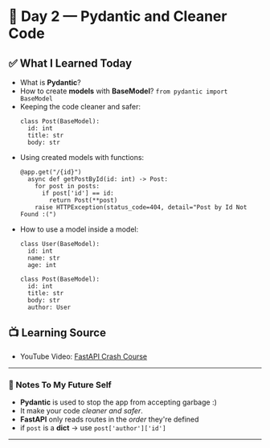 # 📅 Day 2 — Pydantic and Cleaner Code

## ✅ What I Learned Today

- What is **Pydantic**?
- How to create **models** with **BaseModel**?
`from pydantic import BaseModel`
- Keeping the code cleaner and safer:
  ```
  class Post(BaseModel):
    id: int
    title: str
    body: str
  ```
- Using created models with functions:
  ```
  @app.get("/{id}")
    async def getPostById(id: int) -> Post:
      for post in posts:
        if post['id'] == id:
          return Post(**post)
      raise HTTPException(status_code=404, detail="Post by Id Not Found :(")
  ```
- How to use a model inside a model:
  ```
  class User(BaseModel):
    id: int
    name: str  
    age: int  

  class Post(BaseModel):
    id: int
    title: str
    body: str
    author: User
  ```

## 📺 Learning Source

- YouTube Video: [FastAPI Crash Course](https://www.youtube.com/watch?v=RUddtw-oqFU&list=PL0lO_mIqDDFXDGav-t4qzQYdX6cfoLxXr)

---

### 🧠 Notes To My Future Self

- **Pydantic** is used to stop the app from accepting garbage :)
- It make your code _cleaner and safer_.
- **FastAPI** only reads routes in the _order_ they're defined
- if `post` is a **dict** → use `post['author']['id']`

---
